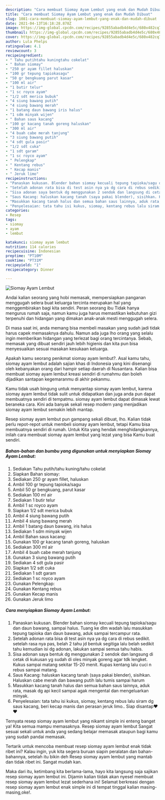 ```yaml
---
description: "Cara membuat Siomay Ayam Lembut yang enak dan Mudah Dibuat"
title: "Cara membuat Siomay Ayam Lembut yang enak dan Mudah Dibuat"
slug: 1081-cara-membuat-siomay-ayam-lembut-yang-enak-dan-mudah-dibuat
date: 2021-04-13T16:18:28.878Z
image: https://img-global.cpcdn.com/recipes/92855abadb4d4e5c/680x482cq70/siomay-ayam-lembut-foto-resep-utama.jpg
thumbnail: https://img-global.cpcdn.com/recipes/92855abadb4d4e5c/680x482cq70/siomay-ayam-lembut-foto-resep-utama.jpg
cover: https://img-global.cpcdn.com/recipes/92855abadb4d4e5c/680x482cq70/siomay-ayam-lembut-foto-resep-utama.jpg
author: Lula Phelps
ratingvalue: 4.1
reviewcount: 3
recipeingredient:
- " Tahu putihtahu kuningtahu cokelat"
- " Bahan siomay"
- "250 gr ayam fillet haluskan"
- "100 gr tepung tapiokasagu"
- "50 gr bengkuang parut kasar"
- "100 ml air"
- "1 butir telur"
- "1 sc royco ayam"
- "1/2 sdt merica bubuk"
- "4 siung bawang putih"
- "4 siung bawang merah"
- "1 batang daun bawang iris halus"
- "1 sdm minyak wijen"
- " Bahan saus kacang"
- "100 gr kacang tanah goreng haluskan"
- "300 ml air"
- "4 buah cabe merah tanjung"
- "3 siung bawang putih"
- "4 sdt gula pasir"
- "1/2 sdt cuka"
- "1 sdt garam"
- "1 sc royco ayam"
- " Pelengkap"
- " Kentang rebus"
- " Kecap manis"
- " Jeruk limo"
recipeinstructions:
- "Panaskan kukusan. Blender bahan siomay kecuali tepung tapioka/sagu dan daun bawang, sampai halus. Tuang ke dlm wadah lalu masukkan tepung tapioka dan daun bawang, aduk sampai tercampur rata."
- "Setelah adonan rata bisa di test asin nya ya dg cara di rebus sedikit. setelah rasa nya pas, belah 2 tahu jd bentuk segitiga lalu belah sedikit tahu kemudian isi dg adonan, lakukan sampai semua tahu habis."
- "Sisa adonan saya bentuk dg menggunakan 2 sendok dan langsung di cetak di kukusan yg sudah di oles minyak goreng agar tdk lengket. Kukus sampai matang sekitar 15-20 menit. Kupas kentang lalu cuci n rebus sampai matang."
- "Saus Kacang: haluskan kacang tanah (saya pakai blender), sisihkan. Haluskan cabe merah dan bawang putih lalu tumis sampai harum"
- "Masukkan kacang tanah halus dan semua bahan saus lainnya, aduk rata, masak dg api kecil sampai agak mengental dan mengeluarkan minyak."
- "Penyelesaian: tata tahu isi kukus, siomay, kentang rebus lalu siram dg saus kacang, beri kecap manis dan perasan jeruk limo.. Siap disantap❤❤"
categories:
- Resep
tags:
- siomay
- ayam
- lembut

katakunci: siomay ayam lembut 
nutrition: 114 calories
recipecuisine: Indonesian
preptime: "PT10M"
cooktime: "PT31M"
recipeyield: "1"
recipecategory: Dinner

---
```



![Siomay Ayam Lembut](https://img-global.cpcdn.com/recipes/92855abadb4d4e5c/680x482cq70/siomay-ayam-lembut-foto-resep-utama.jpg)

Andai kalian seorang yang hobi memasak, mempersiapkan panganan menggugah selera buat keluarga tercinta merupakan hal yang menggembirakan bagi kita sendiri. Peran seorang ibu Tidak hanya mengurus rumah saja, namun kamu juga harus memastikan kebutuhan gizi terpenuhi dan hidangan yang dimakan anak-anak mesti menggugah selera.

Di masa  saat ini, anda memang bisa membeli masakan yang sudah jadi tidak harus capek memasaknya dahulu. Namun ada juga lho orang yang selalu ingin memberikan hidangan yang terlezat bagi orang tercintanya. Sebab, memasak yang dibuat sendiri jauh lebih higienis dan kita pun bisa menyesuaikan sesuai masakan kesukaan keluarga. 



Apakah kamu seorang penikmat siomay ayam lembut?. Asal kamu tahu, siomay ayam lembut adalah sajian khas di Indonesia yang kini disenangi oleh kebanyakan orang dari hampir setiap daerah di Nusantara. Kalian bisa membuat siomay ayam lembut kreasi sendiri di rumahmu dan boleh dijadikan santapan kegemaranmu di akhir pekanmu.

Kamu tidak usah bingung untuk menyantap siomay ayam lembut, karena siomay ayam lembut tidak sulit untuk didapatkan dan juga anda pun dapat membuatnya sendiri di tempatmu. siomay ayam lembut dapat dimasak lewat beraneka cara. Kini ada banyak sekali resep modern yang menjadikan siomay ayam lembut semakin lebih mantap.

Resep siomay ayam lembut pun gampang sekali dibuat, lho. Kalian tidak perlu repot-repot untuk membeli siomay ayam lembut, tetapi Kamu bisa membuatnya sendiri di rumah. Untuk Kita yang hendak menghidangkannya, inilah cara membuat siomay ayam lembut yang lezat yang bisa Kamu buat sendiri.

<!--inarticleads1-->

##### Bahan-bahan dan bumbu yang digunakan untuk menyiapkan Siomay Ayam Lembut:

1. Sediakan  Tahu putih/tahu kuning/tahu cokelat
1. Siapkan  Bahan siomay:
1. Sediakan 250 gr ayam fillet, haluskan
1. Ambil 100 gr tepung tapioka/sagu
1. Ambil 50 gr bengkuang, parut kasar
1. Sediakan 100 ml air
1. Sediakan 1 butir telur
1. Ambil 1 sc royco ayam
1. Siapkan 1/2 sdt merica bubuk
1. Ambil 4 siung bawang putih
1. Ambil 4 siung bawang merah
1. Ambil 1 batang daun bawang, iris halus
1. Sediakan 1 sdm minyak wijen
1. Ambil  Bahan saus kacang:
1. Gunakan 100 gr kacang tanah goreng, haluskan
1. Sediakan 300 ml air
1. Ambil 4 buah cabe merah tanjung
1. Gunakan 3 siung bawang putih
1. Sediakan 4 sdt gula pasir
1. Siapkan 1/2 sdt cuka
1. Sediakan 1 sdt garam
1. Sediakan 1 sc royco ayam
1. Gunakan  Pelengkap:
1. Gunakan  Kentang rebus
1. Gunakan  Kecap manis
1. Gunakan  Jeruk limo




<!--inarticleads2-->

##### Cara menyiapkan Siomay Ayam Lembut:

1. Panaskan kukusan. Blender bahan siomay kecuali tepung tapioka/sagu dan daun bawang, sampai halus. Tuang ke dlm wadah lalu masukkan tepung tapioka dan daun bawang, aduk sampai tercampur rata.
1. Setelah adonan rata bisa di test asin nya ya dg cara di rebus sedikit. setelah rasa nya pas, belah 2 tahu jd bentuk segitiga lalu belah sedikit tahu kemudian isi dg adonan, lakukan sampai semua tahu habis.
1. Sisa adonan saya bentuk dg menggunakan 2 sendok dan langsung di cetak di kukusan yg sudah di oles minyak goreng agar tdk lengket. Kukus sampai matang sekitar 15-20 menit. Kupas kentang lalu cuci n rebus sampai matang.
1. Saus Kacang: haluskan kacang tanah (saya pakai blender), sisihkan. Haluskan cabe merah dan bawang putih lalu tumis sampai harum
1. Masukkan kacang tanah halus dan semua bahan saus lainnya, aduk rata, masak dg api kecil sampai agak mengental dan mengeluarkan minyak.
1. Penyelesaian: tata tahu isi kukus, siomay, kentang rebus lalu siram dg saus kacang, beri kecap manis dan perasan jeruk limo.. Siap disantap❤❤




Ternyata resep siomay ayam lembut yang nikamt simple ini enteng banget ya! Kita semua mampu memasaknya. Resep siomay ayam lembut Sangat sesuai sekali untuk anda yang sedang belajar memasak ataupun bagi kamu yang sudah pandai memasak.

Tertarik untuk mencoba membuat resep siomay ayam lembut enak tidak ribet ini? Kalau ingin, yuk kita segera buruan siapin peralatan dan bahan-bahannya, setelah itu bikin deh Resep siomay ayam lembut yang mantab dan tidak ribet ini. Sangat mudah kan. 

Maka dari itu, ketimbang kita berlama-lama, hayo kita langsung saja sajikan resep siomay ayam lembut ini. Dijamin kalian tiidak akan nyesel membuat resep siomay ayam lembut lezat sederhana ini! Selamat berkreasi dengan resep siomay ayam lembut enak simple ini di tempat tinggal kalian masing-masing,oke!.

